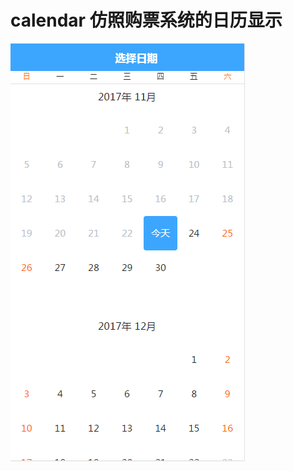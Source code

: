 # calendar 仿照购票系统的日历显示

![效果](https://github.com/shikunping/images/blob/master/calendars.png)












